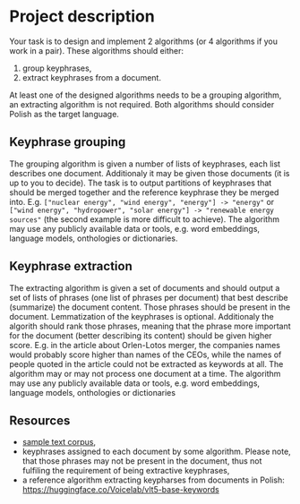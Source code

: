 # Project description

Your task is to design and implement 2 algorithms (or 4 algorithms if you work in a pair). These algorithms should either:
1. group keyphrases,
2. extract keyphrases from a document.

At least one of the designed algorithms needs to be a grouping algorithm, an extracting algorithm is not required.
Both algorithms should consider Polish as the target language.

## Keyphrase grouping

The grouping algorithm is given a number of lists of keyphrases, each list describes one document. 
Additionaly it may be given those documents (it is up to you to decide). The task is to output partitions of keyphrases that
should be merged together and the reference keyphrase they be merged into. E.g. `["nuclear energy", "wind energy",
"energy"] -> "energy"` or `["wind energy", "hydropower", "solar energy"] -> "renewable energy sources"` (the second
example is more difficult to achieve). The algorithm may use any publicly available data or tools, e.g. word embeddings,
language models, onthologies or dictionaries.


## Keyphrase extraction

The extracting algorithm is given a set of documents and should output a set of lists of phrases (one list of phrases per
document) that best describe (summarize) the document content. Those phrases should be present in the document.
Lemmatization of the keyphrases is optional. Additionaly the algorith should rank those phrases, meaning that the phrase
more important for the document (better describing its content) should be given higher score. E.g. in the article about
Orlen-Lotos merger, the companies names would probably score higher than names of the CEOs, while the names of people
quoted in the article could not be extracted as keywords at all. The algorithm may or may not process one document at a
time. The algorithm may use any publicly available data or tools, e.g. word embeddings, language models, onthologies or
dictionaries


## Resources

* [sample text corpus](https://github.com/the-ultimate-krol/spacex),
* keyphrases assigned to each document by some algorithm. Please note, that those phrases may not be present in the
  document, thus not fulfiling the requirement of being extractive keyphrases,
* a reference algorithm extracting keypharses from documents in Polish: https://huggingface.co/Voicelab/vlt5-base-keywords
